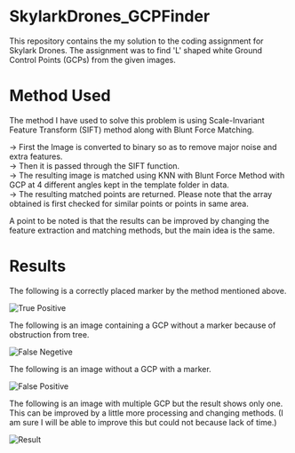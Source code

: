 # SkylarkDrones_GCPFinder

This repository contains the my solution to the coding assignment for Skylark Drones. 
The assignment was to find 'L' shaped white Ground Control Points (GCPs) from the given images.

# Method Used

The method I have used to solve this problem is using Scale-Invariant Feature Transform (SIFT) method along with Blunt Force Matching. 

-> First the Image is converted to binary so as to remove major noise and extra features.<br />
-> Then it is passed through the SIFT function.<br />
-> The resulting image is matched using KNN with Blunt Force Method with GCP at 4 different angles kept in the template folder in                 data.<br />
-> The resulting matched points are returned. Please note that the array obtained is first checked for similar points or points in same area.<br />

A point to be noted is that the results can be improved by changing the feature extraction and matching methods, but the main idea is the same.

# Results

The following is a correctly placed marker by the method mentioned above.

![True Positive](data/results/DJI_0036_1.JPG)

The following is an image containing a GCP without a marker because of obstruction from tree. 

![False Negetive](data/results/DJI_0050_1.JPG)

The following is an image without a GCP with a marker. 

![False Positive](data/results/DJI_0064_4.JPG)


The following is an image with multiple GCP but the result shows only one. This can be improved by a little more processing and changing methods. (I am sure I will be able to improve this but could not because lack of time.) 

![Result](data/results/DJI_0084_4.JPG)
